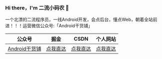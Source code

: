 ### Hi there，I'm 二流小码农 👋

一个北漂的二流程序员，一线Android开发，会点后台，懂点Web，朝着全站前进！！！运营微信公众号:「Android干货铺」


|  公众号   | 掘金  |CSDN |个人网站|
|  ----  | ----  | --- | --- |
| [Android干货铺]() | [点我直达](https://juejin.cn/user/1398234520239095)|[点我直达](https://blog.csdn.net/ming_147)| [点我直达](https://www.vipandroid.cn/)|
